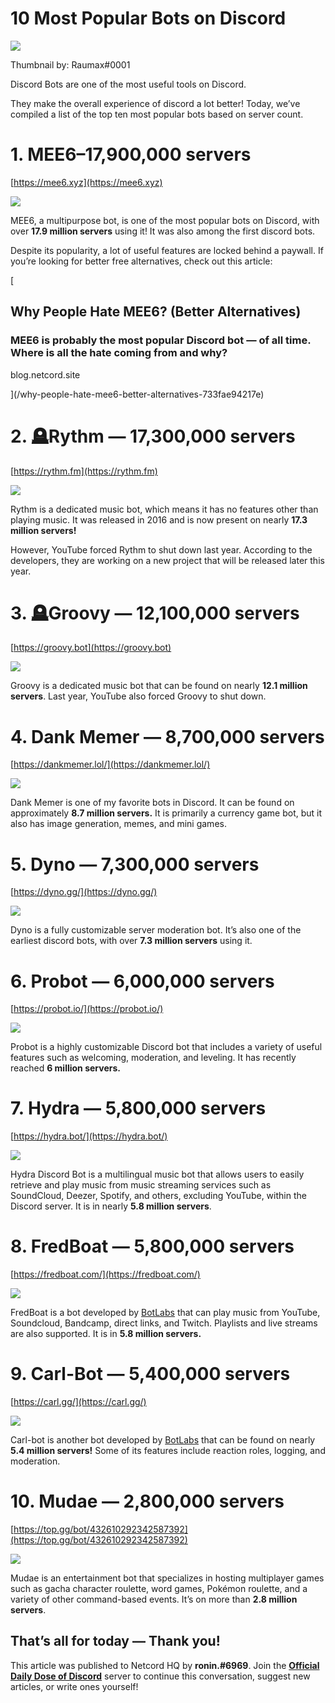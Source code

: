 10 Most Popular Bots on Discord
===============================

![](https://miro.medium.com/max/1400/1*8WZLPZth97eyyL-xu9-HXQ.png)

Thumbnail by: Raumax#0001

Discord Bots are one of the most useful tools on Discord.

They make the overall experience of discord a lot better! Today, we’ve compiled a list of the top ten most popular bots based on server count.

**1\. MEE6–17,900,000 servers**
===============================

[https://mee6.xyz](https://mee6.xyz)

![](https://miro.medium.com/max/1400/1*9C00SWjsl7_hNz6xdVidCw.png)

MEE6, a multipurpose bot, is one of the most popular bots on Discord, with over **17.9 million servers** using it! It was also among the first discord bots.

Despite its popularity, a lot of useful features are locked behind a paywall. If you’re looking for better free alternatives, check out this article:

[

Why People Hate MEE6? (Better Alternatives)
-------------------------------------------

### MEE6 is probably the most popular Discord bot — of all time. Where is all the hate coming from and why?

blog.netcord.site



](/why-people-hate-mee6-better-alternatives-733fae94217e)

**2\. 🪦Rythm — 17,300,000 servers**
====================================

[https://rythm.fm](https://rythm.fm)

![](https://miro.medium.com/max/1400/1*15NsTa4StPaaT1PFX0ebEw.png)

Rythm is a dedicated music bot, which means it has no features other than playing music. It was released in 2016 and is now present on nearly **17.3 million servers!**

However, YouTube forced Rythm to shut down last year. According to the developers, they are working on a new project that will be released later this year.

**3\. 🪦Groovy — 12,100,000 servers**
=====================================

[https://groovy.bot](https://groovy.bot)

![](https://miro.medium.com/max/1400/1*6ONP0SgRawZKg-I-WhLcYw.png)

Groovy is a dedicated music bot that can be found on nearly **12.1 million servers**. Last year, YouTube also forced Groovy to shut down.

**4\. Dank Memer — 8,700,000 servers**
======================================

[https://dankmemer.lol/](https://dankmemer.lol/)

![](https://miro.medium.com/max/1400/1*4_Om3zuqBFxDyaWn2YjR9g.png)

Dank Memer is one of my favorite bots in Discord. It can be found on approximately **8.7 million servers.** It is primarily a currency game bot, but it also has image generation, memes, and mini games.

**5\. Dyno — 7,300,000 servers**
================================

[https://dyno.gg/](https://dyno.gg/)

![](https://miro.medium.com/max/1400/1*riKNQWESoZlp4KTqJuj23Q.png)

Dyno is a fully customizable server moderation bot. It’s also one of the earliest discord bots, with over **7.3 million servers** using it.

**6\. Probot — 6,000,000 servers**
==================================

[https://probot.io/](https://probot.io/)

![](https://miro.medium.com/max/1400/1*rlce0HXwjA0ZEIG5r1k1jw.png)

Probot is a highly customizable Discord bot that includes a variety of useful features such as welcoming, moderation, and leveling. It has recently reached **6 million servers.**

**7\. Hydra — 5,800,000 servers**
=================================

[https://hydra.bot/](https://hydra.bot/)

![](https://miro.medium.com/max/1400/1*GOH0DWgv_mQuJ2h6yrSkHg.png)

Hydra Discord Bot is a multilingual music bot that allows users to easily retrieve and play music from music streaming services such as SoundCloud, Deezer, Spotify, and others, excluding YouTube, within the Discord server. It is in nearly **5.8 million servers**.

**8\. FredBoat — 5,800,000 servers**
====================================

[https://fredboat.com/](https://fredboat.com/)

![](https://miro.medium.com/max/1400/1*tjIsh3vj4NoOZYVFn8hEog.png)

FredBoat is a bot developed by [BotLabs](https://botlabs.gg/) that can play music from YouTube, Soundcloud, Bandcamp, direct links, and Twitch. Playlists and live streams are also supported. It is in **5.8 million servers.**

**9\. Carl-Bot — 5,400,000 servers**
====================================

[https://carl.gg/](https://carl.gg/)

![](https://miro.medium.com/max/1400/1*-myuUiGkglmnt61pVy9dng.png)

Carl-bot is another bot developed by [BotLabs](https://botlabs.gg/) that can be found on nearly **5.4 million servers!** Some of its features include reaction roles, logging, and moderation.

**10\. Mudae — 2,800,000 servers**
==================================

[https://top.gg/bot/432610292342587392](https://top.gg/bot/432610292342587392)

![](https://miro.medium.com/max/1400/1*lC0tOJCNnVj03jVeC3iR3Q.png)

Mudae is an entertainment bot that specializes in hosting multiplayer games such as gacha character roulette, word games, Pokémon roulette, and a variety of other command-based events. It’s on more than **2.8 million servers**.

That’s all for today — Thank you!
---------------------------------

This article was published to Netcord HQ by **ronin.#6969**. Join the [**Official Daily Dose of Discord**](https://discord.gg/JjfYGRJ2NN) server to continue this conversation, suggest new articles, or write ones yourself!
